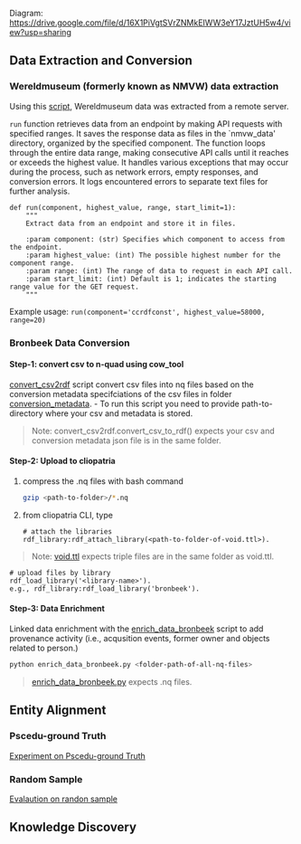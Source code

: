 Diagram: https://drive.google.com/file/d/16X1PiVgtSVrZNMkEIWW3eY17JztUH5w4/view?usp=sharing 

## Data Extraction and Conversion

### Wereldmuseum (formerly known as NMVW) data extraction
Using this [script](data_preparation/nmvwdatadump/data_dump.py), Wereldmuseum data was extracted from a remote server.

`run` function retrieves data from an endpoint by making API requests with specified ranges. It saves the response data as files in the `nmvw_data' directory, organized by the specified component. The function loops through the entire data range, making consecutive API calls until it reaches or exceeds the highest value. It handles various exceptions that may occur during the process, such as network errors, empty responses, and conversion errors. It logs encountered errors to separate text files for further analysis.

```
def run(component, highest_value, range, start_limit=1):
    """
    Extract data from an endpoint and store it in files.

    :param component: (str) Specifies which component to access from the endpoint.
    :param highest_value: (int) The possible highest number for the component range.
    :param range: (int) The range of data to request in each API call.
    :param start_limit: (int) Default is 1; indicates the starting range value for the GET request.
    """
```
Example usage:
```run(component='ccrdfconst', highest_value=58000, range=20)```

### Bronbeek Data Conversion

#### Step-1: convert csv to n-quad using cow_tool

[convert_csv2rdf](data_preparation/bronbeekdataconversion/convert_csv2rdf.py) script convert csv files into nq files based on the conversion metadata specifciations of the csv files in folder [conversion_metadata](data_preparation/bronbeekdataConversion/conversion_metadata). 
     - To run this script you need to provide path-to-directory where your csv and metadata is stored.


> Note: convert_csv2rdf.convert_csv_to_rdf() expects your csv and conversion metadata json file is in the same folder.



#### Step-2: Upload to cliopatria

1. compress the .nq files with bash command
   ```bash
   gzip <path-to-folder>/*.nq
   ```

2. from cliopatria CLI, type
   ```
   # attach the libraries
   rdf_library:rdf_attach_library(<path-to-folder-of-void.ttl>).
   ```
> Note: [void.ttl](data_preparation/bronbeekdataConversion/void.ttl) expects triple files are in the same folder as void.ttl.
   ```
   # upload files by library
   rdf_load_library('<library-name>').
   e.g., rdf_library:rdf_load_library('bronbeek').
   ```

#### Step-3: Data Enrichment
Linked data enrichment with the [enrich_data_bronbeek](enrich_data_bronbeek) script to add provenance activity (i.e., acqusition events, former owner and objects related to person.)

```bash
python enrich_data_bronbeek.py <folder-path-of-all-nq-files>
```
> [enrich_data_bronbeek.py](enrich_data_bronbeek.py) expects .nq files.


## Entity Alignment

### Pscedu-ground Truth 
[Experiment on Pscedu-ground Truth](exp300/exp300.ipynb)

### Random Sample 
[Evalaution on randon sample](exp202/exp202.ipynb)

## Knowledge Discovery
